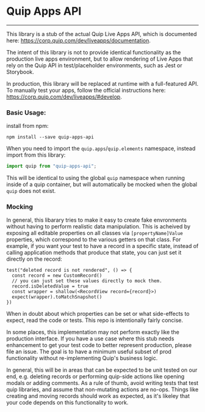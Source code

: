 # Quip Apps API

---

This library is a stub of the actual Quip Live Apps API, which is documented
here: https://corp.quip.com/dev/liveapps/documentation.

The intent of this library is not to provide identical functionality as the
production live apps environment, but to allow rendering of Live Apps that rely
on the Quip API in test/placeholder environments, such as Jest or Storybook.

In production, this library will be replaced at runtime with a full-featured
API. To manually test your apps, follow the official instructions here:
https://corp.quip.com/dev/liveapps/#develop.

### Basic Usage:

install from npm:

```
npm install --save quip-apps-api
```

When you need to import the `quip.apps`/`quip.elements` namespace, instead
import from this library:

```javascript
import quip from "quip-apps-api";
```

This will be identical to using the global `quip` namespace when running inside
of a quip container, but will automatically be mocked when the global `quip`
does not exist.

### Mocking

In general, this libarary tries to make it easy to create fake envronments
without having to perform realistic data manipulation. This is acheived by
exposing all editable properties on all classes via `[propertyName]Value`
properties, which correspond to the various getters on that class. For example,
if you want your test to have a record in a specific state, instead of calling
application methods that produce that state, you can just set it directly on the
record:

```
test("deleted record is not rendered", () => {
  const record = new CustomRecord()
  // you can just set these values directly to mock them.
  record.isDeletedValue = true
  const wrapper = shallow(<RecordView record={record}>)
  expect(wrapper).toMatchSnapshot()
})
```

When in doubt about which properties can be set or what side-effects to expect,
read the code or tests. This repo is intentionally fairly concise.

In some places, this implementation may not perform exactly like the production
interface. If you have a use case where this stub needs enhancement to get your
test code to better represent production, please file an issue. The goal is to
have a minimum useful subset of prod functionality without re-implementing
Quip's business logic.

In general, this will be in areas that can be expected to
be unit tested on our end, e.g. deleting records or performing quip-side actions
like opening modals or adding comments. As a rule of thumb, avoid writing tests
that test quip libraries, and assume that non-mutating actions are no-ops.
Things like creating and moving records should work as expected, as it's likeley
that your code depends on this functionality to work.
